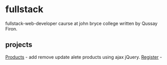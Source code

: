 # fullstack
fullstack-web-developer caurse at john bryce college written by Qussay Firon.

## projects

[Products](Products) - add remove update alete products using ajax jQuery.
[Register](Register) - 

